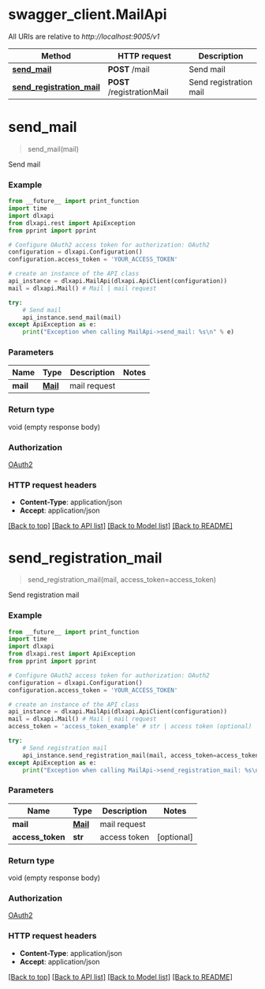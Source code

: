 # swagger_client.MailApi

All URIs are relative to *http://localhost:9005/v1*

Method | HTTP request | Description
------------- | ------------- | -------------
[**send_mail**](MailApi.md#send_mail) | **POST** /mail | Send mail
[**send_registration_mail**](MailApi.md#send_registration_mail) | **POST** /registrationMail | Send registration mail


# **send_mail**
> send_mail(mail)

Send mail

### Example

```python
from __future__ import print_function
import time
import dlxapi
from dlxapi.rest import ApiException
from pprint import pprint

# Configure OAuth2 access token for authorization: OAuth2
configuration = dlxapi.Configuration()
configuration.access_token = 'YOUR_ACCESS_TOKEN'

# create an instance of the API class
api_instance = dlxapi.MailApi(dlxapi.ApiClient(configuration))
mail = dlxapi.Mail() # Mail | mail request

try:
    # Send mail
    api_instance.send_mail(mail)
except ApiException as e:
    print("Exception when calling MailApi->send_mail: %s\n" % e)
```

### Parameters

Name | Type | Description  | Notes
------------- | ------------- | ------------- | -------------
 **mail** | [**Mail**](Mail.md)| mail request | 

### Return type

void (empty response body)

### Authorization

[OAuth2](../README.md#OAuth2)

### HTTP request headers

 - **Content-Type**: application/json
 - **Accept**: application/json

[[Back to top]](#) [[Back to API list]](../README.md#documentation-for-api-endpoints) [[Back to Model list]](../README.md#documentation-for-models) [[Back to README]](../README.md)

# **send_registration_mail**
> send_registration_mail(mail, access_token=access_token)

Send registration mail

### Example

```python
from __future__ import print_function
import time
import dlxapi
from dlxapi.rest import ApiException
from pprint import pprint

# Configure OAuth2 access token for authorization: OAuth2
configuration = dlxapi.Configuration()
configuration.access_token = 'YOUR_ACCESS_TOKEN'

# create an instance of the API class
api_instance = dlxapi.MailApi(dlxapi.ApiClient(configuration))
mail = dlxapi.Mail() # Mail | mail request
access_token = 'access_token_example' # str | access token (optional)

try:
    # Send registration mail
    api_instance.send_registration_mail(mail, access_token=access_token)
except ApiException as e:
    print("Exception when calling MailApi->send_registration_mail: %s\n" % e)
```

### Parameters

Name | Type | Description  | Notes
------------- | ------------- | ------------- | -------------
 **mail** | [**Mail**](Mail.md)| mail request | 
 **access_token** | **str**| access token | [optional] 

### Return type

void (empty response body)

### Authorization

[OAuth2](../README.md#OAuth2)

### HTTP request headers

 - **Content-Type**: application/json
 - **Accept**: application/json

[[Back to top]](#) [[Back to API list]](../README.md#documentation-for-api-endpoints) [[Back to Model list]](../README.md#documentation-for-models) [[Back to README]](../README.md)

